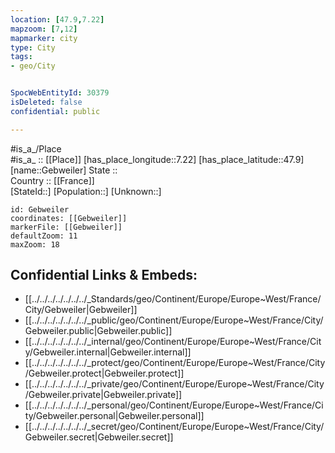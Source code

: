 ```yaml
---
location: [47.9,7.22] 
mapzoom: [7,12] 
mapmarker: city 
type: City
tags:
- geo/City


SpocWebEntityId: 30379
isDeleted: false
confidential: public

---
```

#is_a_/Place  
#is_a_ :: [[Place]] 
[has_place_longitude::7.22] 
[has_place_latitude::47.9] 
[name::Gebweiler] 
State ::  
Country :: [[France]]  
[StateId::] 
[Population::] 
[Unknown::] 


```leaflet
id: Gebweiler
coordinates: [[Gebweiler]] 
markerFile: [[Gebweiler]] 
defaultZoom: 11 
maxZoom: 18
```


## Confidential Links & Embeds: 
- [[../../../../../../../_Standards/geo/Continent/Europe/Europe~West/France/City/Gebweiler|Gebweiler]] 
- [[../../../../../../../_public/geo/Continent/Europe/Europe~West/France/City/Gebweiler.public|Gebweiler.public]] 
- [[../../../../../../../_internal/geo/Continent/Europe/Europe~West/France/City/Gebweiler.internal|Gebweiler.internal]] 
- [[../../../../../../../_protect/geo/Continent/Europe/Europe~West/France/City/Gebweiler.protect|Gebweiler.protect]] 
- [[../../../../../../../_private/geo/Continent/Europe/Europe~West/France/City/Gebweiler.private|Gebweiler.private]] 
- [[../../../../../../../_personal/geo/Continent/Europe/Europe~West/France/City/Gebweiler.personal|Gebweiler.personal]] 
- [[../../../../../../../_secret/geo/Continent/Europe/Europe~West/France/City/Gebweiler.secret|Gebweiler.secret]] 
